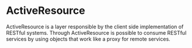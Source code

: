 # ActiveResource

ActiveResource is a layer responsible by the client side implementation of RESTful systems. Through ActiveResource is possible to consume RESTful services by using objects that work like a proxy for remote services.
